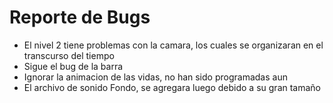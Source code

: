 # Reporte de Bugs
- El nivel 2 tiene problemas con la camara, los cuales se organizaran en el transcurso del tiempo
- Sigue el bug de la barra
- Ignorar la animacion de las vidas, no han sido programadas aun
- El archivo de sonido Fondo, se agregara luego debido a su gran tamaño
